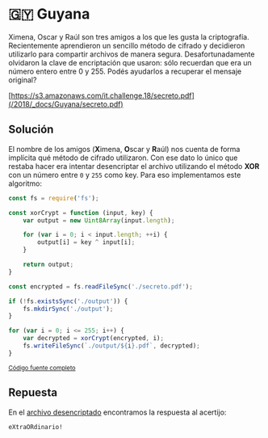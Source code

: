 # 🇬🇾 Guyana

Ximena, Oscar y Raúl son tres amigos a los que les gusta la criptografía.
Recientemente aprendieron un sencillo método de cifrado y decidieron utilizarlo para compartir archivos de manera segura. Desafortunadamente olvidaron la clave de encriptación que usaron: sólo recuerdan que era un número entero entre 0 y 255.
Podés ayudarlos a recuperar el mensaje original?

[https://s3.amazonaws.com/it.challenge.18/secreto.pdf](/2018/_docs/Guyana/secreto.pdf)

## Solución

El nombre de los amigos (**X**imena, **O**scar y **R**aúl) nos cuenta de forma implícita qué método de cifrado utilizaron. Con ese dato lo único que restaba hacer era intentar desencriptar el archivo utilizando el método **XOR** con un número entre `0` y `255` como key. Para eso implementamos este algoritmo:

```js
const fs = require('fs');

const xorCrypt = function (input, key) {
    var output = new Uint8Array(input.length);

    for (var i = 0; i < input.length; ++i) {
        output[i] = key ^ input[i];
    }

    return output;
}

const encrypted = fs.readFileSync('./secreto.pdf');

if (!fs.existsSync('./output')) {
    fs.mkdirSync('./output');
}

for (var i = 0; i <= 255; i++) {
    var decrypted = xorCrypt(encrypted, i);
    fs.writeFileSync(`./output/${i}.pdf`, decrypted);
}
```

<small>[Código fuente completo](main.cpp)</small>

## Repuesta

En el [archivo desencriptado](desencriptado.pdf) encontramos la respuesta al acertijo: 

```
eXtraORdinario!
```
